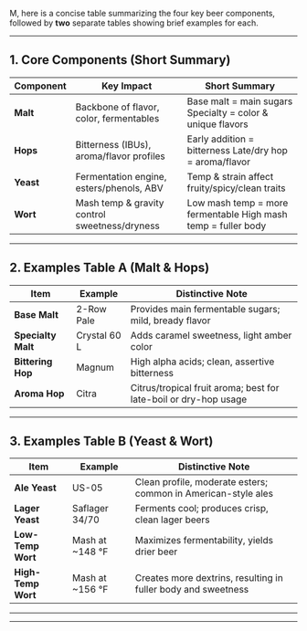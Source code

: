 M, here is a concise table summarizing the four key beer components, followed by **two** separate tables showing brief examples for each.

---

## **1. Core Components (Short Summary)**

|**Component**|**Key Impact**|**Short Summary**|
|---|---|---|
|**Malt**|Backbone of flavor, color, fermentables|Base malt = main sugars Specialty = color & unique flavors|
|**Hops**|Bitterness (IBUs), aroma/flavor profiles|Early addition = bitterness Late/dry hop = aroma/flavor|
|**Yeast**|Fermentation engine, esters/phenols, ABV|Temp & strain affect fruity/spicy/clean traits|
|**Wort**|Mash temp & gravity control sweetness/dryness|Low mash temp = more fermentable High mash temp = fuller body|

---

## **2. Examples Table A (Malt & Hops)**

|**Item**|**Example**|**Distinctive Note**|
|---|---|---|
|**Base Malt**|2-Row Pale|Provides main fermentable sugars; mild, bready flavor|
|**Specialty Malt**|Crystal 60 L|Adds caramel sweetness, light amber color|
|**Bittering Hop**|Magnum|High alpha acids; clean, assertive bitterness|
|**Aroma Hop**|Citra|Citrus/tropical fruit aroma; best for late-boil or dry-hop usage|

---

## **3. Examples Table B (Yeast & Wort)**

|**Item**|**Example**|**Distinctive Note**|
|---|---|---|
|**Ale Yeast**|US-05|Clean profile, moderate esters; common in American-style ales|
|**Lager Yeast**|Saflager 34/70|Ferments cool; produces crisp, clean lager beers|
|**Low-Temp Wort**|Mash at ~148 °F|Maximizes fermentability, yields drier beer|
|**High-Temp Wort**|Mash at ~156 °F|Creates more dextrins, resulting in fuller body and sweetness|

---


---
